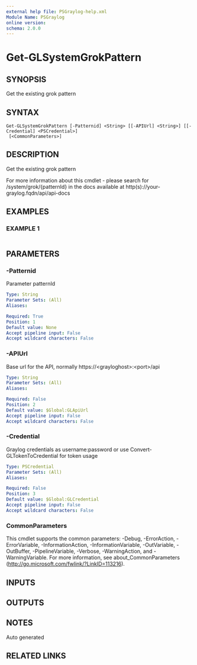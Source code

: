 ```yaml
---
external help file: PSGraylog-help.xml
Module Name: PSGraylog
online version:
schema: 2.0.0
---
```


# Get-GLSystemGrokPattern

## SYNOPSIS
Get the existing grok pattern

## SYNTAX

```
Get-GLSystemGrokPattern [-Patternid] <String> [[-APIUrl] <String>] [[-Credential] <PSCredential>]
 [<CommonParameters>]
```

## DESCRIPTION
Get the existing grok pattern


For more information about this cmdlet - please search for /system/grok/{patternId} in the docs available at http(s)://your-graylog.fqdn/api/api-docs

## EXAMPLES

### EXAMPLE 1
```

```

## PARAMETERS

### -Patternid
Parameter patternId

```yaml
Type: String
Parameter Sets: (All)
Aliases:

Required: True
Position: 1
Default value: None
Accept pipeline input: False
Accept wildcard characters: False
```

### -APIUrl
Base url for the API, normally https://\<grayloghost\>:\<port\>/api

```yaml
Type: String
Parameter Sets: (All)
Aliases:

Required: False
Position: 2
Default value: $Global:GLApiUrl
Accept pipeline input: False
Accept wildcard characters: False
```

### -Credential
Graylog credentials as username:password or use Convert-GLTokenToCredential for token usage

```yaml
Type: PSCredential
Parameter Sets: (All)
Aliases:

Required: False
Position: 3
Default value: $Global:GLCredential
Accept pipeline input: False
Accept wildcard characters: False
```

### CommonParameters
This cmdlet supports the common parameters: -Debug, -ErrorAction, -ErrorVariable, -InformationAction, -InformationVariable, -OutVariable, -OutBuffer, -PipelineVariable, -Verbose, -WarningAction, and -WarningVariable. For more information, see about_CommonParameters (http://go.microsoft.com/fwlink/?LinkID=113216).

## INPUTS

## OUTPUTS

## NOTES
Auto generated

## RELATED LINKS
